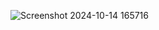 
![Screenshot 2024-10-14 165716](https://github.com/user-attachments/assets/334607a6-aa32-4784-ad5a-40d0e2ca251c)
